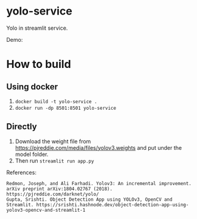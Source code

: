 # yolo-service

Yolo in streamlit service.

Demo:

# How to build

## Using docker

1. `docker build -t yolo-service .`
2. `docker run -dp 8501:8501 yolo-service`

## Directly

1. Download the weight file from https://pjreddie.com/media/files/yolov3.weights and put under the model folder.
2. Then run `streamlit run app.py`

References:

```
Redmon, Joseph, and Ali Farhadi. Yolov3: An incremental improvement. arXiv preprint arXiv:1804.02767 (2018). https://pjreddie.com/darknet/yolo/
Gupta, Srishti. Object Detection App using YOLOv3, OpenCV and Streamlit. https://srishti.hashnode.dev/object-detection-app-using-yolov3-opencv-and-streamlit-1
```
